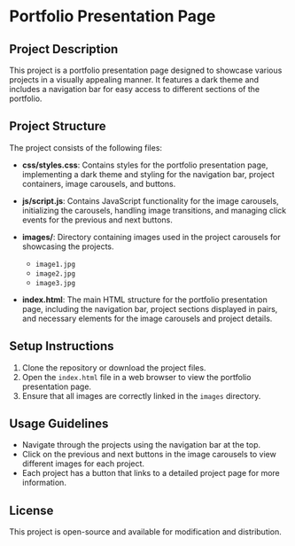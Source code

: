 # Portfolio Presentation Page

## Project Description
This project is a portfolio presentation page designed to showcase various projects in a visually appealing manner. It features a dark theme and includes a navigation bar for easy access to different sections of the portfolio.

## Project Structure
The project consists of the following files:

- **css/styles.css**: Contains styles for the portfolio presentation page, implementing a dark theme and styling for the navigation bar, project containers, image carousels, and buttons.
  
- **js/script.js**: Contains JavaScript functionality for the image carousels, initializing the carousels, handling image transitions, and managing click events for the previous and next buttons.
  
- **images/**: Directory containing images used in the project carousels for showcasing the projects.
  - `image1.jpg`
  - `image2.jpg`
  - `image3.jpg`
  
- **index.html**: The main HTML structure for the portfolio presentation page, including the navigation bar, project sections displayed in pairs, and necessary elements for the image carousels and project details.

## Setup Instructions
1. Clone the repository or download the project files.
2. Open the `index.html` file in a web browser to view the portfolio presentation page.
3. Ensure that all images are correctly linked in the `images` directory.

## Usage Guidelines
- Navigate through the projects using the navigation bar at the top.
- Click on the previous and next buttons in the image carousels to view different images for each project.
- Each project has a button that links to a detailed project page for more information.

## License
This project is open-source and available for modification and distribution.